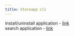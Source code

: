 ```yaml
---
title: Storeapp cli
---
```


install/uninstall application - [link](../commands/basic)  
search application - [link](../commands/search)
